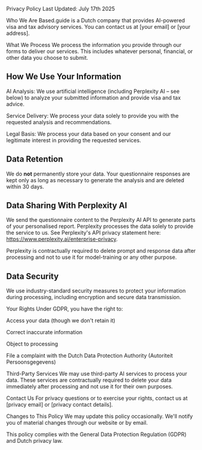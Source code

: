 Privacy Policy
Last Updated: July 17th 2025

Who We Are
Based.guide is a Dutch company that provides AI-powered visa and tax advisory services. You can contact us at [your email] or [your address].

What We Process
We process the information you provide through our forms to deliver our services. This includes whatever personal, financial, or other data you choose to submit.

## How We Use Your Information
AI Analysis: We use artificial intelligence (including Perplexity AI – see below) to analyze your submitted information and provide visa and tax advice.

Service Delivery: We process your data solely to provide you with the requested analysis and recommendations.

Legal Basis: We process your data based on your consent and our legitimate interest in providing the requested services.

## Data Retention
We do **not** permanently store your data. Your questionnaire responses are kept only as long as necessary to generate the analysis and are deleted within 30 days.

## Data Sharing With Perplexity AI
We send the questionnaire content to the Perplexity AI API to generate parts of your personalised report. Perplexity processes the data solely to provide the service to us. See Perplexity's API privacy statement here: <https://www.perplexity.ai/enterprise-privacy>.

Perplexity is contractually required to delete prompt and response data after processing and not to use it for model-training or any other purpose.

## Data Security
We use industry-standard security measures to protect your information during processing, including encryption and secure data transmission.

Your Rights
Under GDPR, you have the right to:

Access your data (though we don't retain it)

Correct inaccurate information

Object to processing

File a complaint with the Dutch Data Protection Authority (Autoriteit Persoonsgegevens)

Third-Party Services
We may use third-party AI services to process your data. These services are contractually required to delete your data immediately after processing and not use it for their own purposes.

Contact Us
For privacy questions or to exercise your rights, contact us at [privacy email] or [privacy contact details].

Changes to This Policy
We may update this policy occasionally. We'll notify you of material changes through our website or by email.

This policy complies with the General Data Protection Regulation (GDPR) and Dutch privacy law.